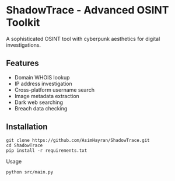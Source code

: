 # ShadowTrace - Advanced OSINT Toolkit

A sophisticated OSINT tool with cyberpunk aesthetics for digital investigations.

## Features

- Domain WHOIS lookup
- IP address investigation
- Cross-platform username search
- Image metadata extraction
- Dark web searching
- Breach data checking

## Installation

```
git clone https://github.com/AsimHayran/ShadowTrace.git
cd ShadowTrace
pip install -r requirements.txt
```
Usage
```
python src/main.py
```
